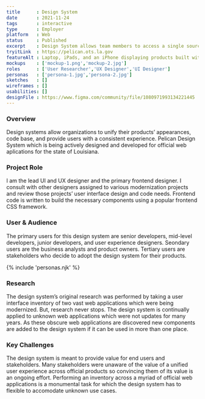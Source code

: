 ```yaml
---
title      : Design System
date       : 2021-11-24
tags       : interactive
type       : Employer
platform   : Web
status     : Published
excerpt    : Design System allows team members to access a single source of truth and quickly produce value.
tryitLink  : https://pelican.ots.la.gov
featureAlt : Laptop, iPads, and an iPhone displaying products built with the design system.
mockups    : ['mockup-1.png','mockup-2.jpg']
roles      : ['User Researcher','UX Designer','UI Designer']
personas   : ['persona-1.jpg','persona-2.jpg']
sketches   : []
wireframes : []
usabilities: []
designFile : https://www.figma.com/community/file/1080971993134221445
---
```


### Overview

Design systems allow organizations to unify their products’ appearances, code base, and provide users with a consistent experience. Pelican Design System which is being actively designed and developed for official web aplications for the state of Louisiana.

### Project Role

I am the lead UI and UX designer and the primary frontend designer. I consult with other designers assigned to various modernization projects and review those projects’ user interface design and code needs. Frontend code is written to build the necessary components using a popular frontend CSS framework.

### User & Audience

The primary users for this design system are senior developers, mid-level developers, junior developers, and user experience designers. Seondary users are the business analysts and product owners. Tertiary users are stakeholders who decide to adopt the design system for their products.

{% include 'personas.njk' %}

### Research

The design system’s original research was performed by taking a user interface inventory of two vast web applications which were being modernized. But, research never stops. The design system is continually applied to unknown web applications which were not updates for many years. As these obscure web applications are discovered new components are added to the design system if it can be used in more than one place.

### Key Challenges

The design system is meant to provide value for end users and stakeholders. Many stakeholders were unaware of the value of a unified user experience across official products so convincing them of its value is an ongoing effort. Performing an inventory across a myriad of official web applications is a monumental task for which the design system has to flexible to accomodate unknown use cases.
